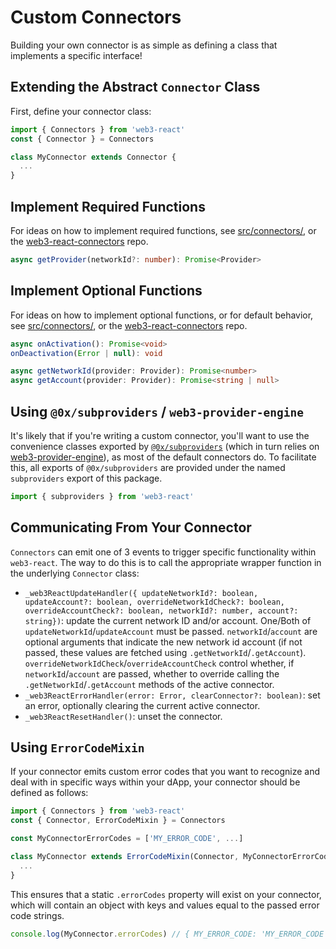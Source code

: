 # Custom Connectors

Building your own connector is as simple as defining a class that implements a specific interface!

## Extending the Abstract `Connector` Class

First, define your connector class:

```javascript
import { Connectors } from 'web3-react'
const { Connector } = Connectors

class MyConnector extends Connector {
  ...
}
```

## Implement Required Functions

For ideas on how to implement required functions, see [src/connectors/](./src/connectors/), or the [web3-react-connectors](https://github.com/NoahZinsmeister/web3-react-connectors) repo.

```typescript
async getProvider(networkId?: number): Promise<Provider>
```

## Implement Optional Functions

For ideas on how to implement optional functions, or for default behavior, see [src/connectors/](./src/connectors/), or the [web3-react-connectors](https://github.com/NoahZinsmeister/web3-react-connectors) repo.

```typescript
async onActivation(): Promise<void>
onDeactivation(Error | null): void

async getNetworkId(provider: Provider): Promise<number>
async getAccount(provider: Provider): Promise<string | null>
```

## Using `@0x/subproviders` / `web3-provider-engine`

It's likely that if you're writing a custom connector, you'll want to use the convenience classes exported by [`@0x/subproviders`](https://github.com/0xProject/0x-monorepo/tree/development/packages/subproviders) (which in turn relies on [web3-provider-engine](https://github.com/MetaMask/web3-provider-engine)), as most of the default connectors do. To facilitate this, all exports of `@0x/subproviders` are provided under the named `subproviders` export of this package.

```javascript
import { subproviders } from 'web3-react'
```

## Communicating From Your Connector

`Connectors` can emit one of 3 events to trigger specific functionality within `web3-react`. The way to do this is to call the appropriate wrapper function in the underlying `Connector` class:

- `_web3ReactUpdateHandler({ updateNetworkId?: boolean, updateAccount?: boolean, overrideNetworkIdCheck?: boolean, overrideAccountCheck?: boolean, networkId?: number, account?: string})`: update the current network ID and/or account. One/Both of `updateNetworkId`/`updateAccount` must be passed. `networkId`/`account` are optional arguments that indicate the new network id account (if not passed, these values are fetched using `.getNetworkId`/`.getAccount`). `overrideNetworkIdCheck`/`overrideAccountCheck` control whether, if `networkId`/`account` are passed, whether to override calling the `.getNetworkId`/`.getAccount` methods of the active connector.
- `_web3ReactErrorHandler(error: Error, clearConnector?: boolean)`: set an error, optionally clearing the current active connector.
- `_web3ReactResetHandler()`: unset the connector.

## Using `ErrorCodeMixin`

If your connector emits custom error codes that you want to recognize and deal with in specific ways within your dApp, your connector should be defined as follows:

```javascript
import { Connectors } from 'web3-react'
const { Connector, ErrorCodeMixin } = Connectors

const MyConnectorErrorCodes = ['MY_ERROR_CODE', ...]

class MyConnector extends ErrorCodeMixin(Connector, MyConnectorErrorCodes) {
  ...
}
```

This ensures that a static `.errorCodes` property will exist on your connector, which will contain an object with keys and values equal to the passed error code strings.

```javascript
console.log(MyConnector.errorCodes) // { MY_ERROR_CODE: 'MY_ERROR_CODE', ... }
```
